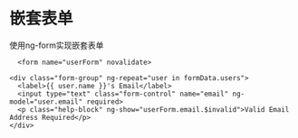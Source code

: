 # 嵌套表单

使用ng-form实现嵌套表单

      <form name="userForm" novalidate>

    <div class="form-group" ng-repeat="user in formData.users">
      <label>{{ user.name }}'s Email</label>
      <input type="text" class="form-control" name="email" ng-model="user.email" required>
      <p class="help-block" ng-show="userForm.email.$invalid">Valid Email Address Required</p>
    </div>

  </form>


